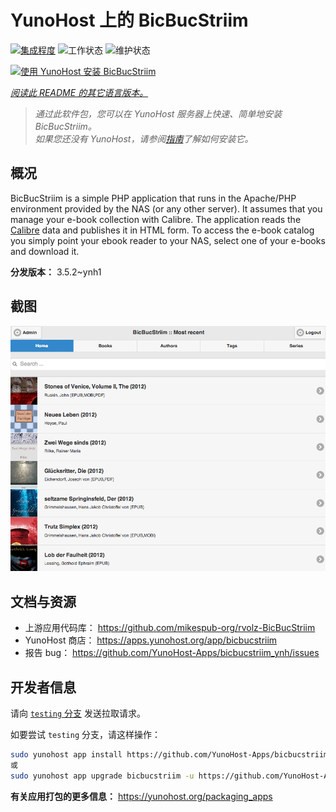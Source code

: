 <!--
注意：此 README 由 <https://github.com/YunoHost/apps/tree/master/tools/readme_generator> 自动生成
请勿手动编辑。
-->

# YunoHost 上的 BicBucStriim

[![集成程度](https://dash.yunohost.org/integration/bicbucstriim.svg)](https://ci-apps.yunohost.org/ci/apps/bicbucstriim/) ![工作状态](https://ci-apps.yunohost.org/ci/badges/bicbucstriim.status.svg) ![维护状态](https://ci-apps.yunohost.org/ci/badges/bicbucstriim.maintain.svg)

[![使用 YunoHost 安装 BicBucStriim](https://install-app.yunohost.org/install-with-yunohost.svg)](https://install-app.yunohost.org/?app=bicbucstriim)

*[阅读此 README 的其它语言版本。](./ALL_README.md)*

> *通过此软件包，您可以在 YunoHost 服务器上快速、简单地安装 BicBucStriim。*  
> *如果您还没有 YunoHost，请参阅[指南](https://yunohost.org/install)了解如何安装它。*

## 概况

BicBucStriim is a simple PHP application that runs in the Apache/PHP environment provided by the NAS (or any other server). It assumes that you manage your e-book collection with Calibre. The application reads the [Calibre](https://calibre-ebook.com/) data and publishes it in HTML form. To access the e-book catalog you simply point your ebook reader to your NAS, select one of your e-books and download it.


**分发版本：** 3.5.2~ynh1

## 截图

![BicBucStriim 的截图](./doc/screenshots/bbs-121-recent.png)

## 文档与资源

- 上游应用代码库： <https://github.com/mikespub-org/rvolz-BicBucStriim>
- YunoHost 商店： <https://apps.yunohost.org/app/bicbucstriim>
- 报告 bug： <https://github.com/YunoHost-Apps/bicbucstriim_ynh/issues>

## 开发者信息

请向 [`testing` 分支](https://github.com/YunoHost-Apps/bicbucstriim_ynh/tree/testing) 发送拉取请求。

如要尝试 `testing` 分支，请这样操作：

```bash
sudo yunohost app install https://github.com/YunoHost-Apps/bicbucstriim_ynh/tree/testing --debug
或
sudo yunohost app upgrade bicbucstriim -u https://github.com/YunoHost-Apps/bicbucstriim_ynh/tree/testing --debug
```

**有关应用打包的更多信息：** <https://yunohost.org/packaging_apps>
